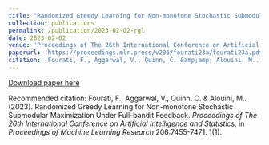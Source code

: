 ```yaml
---
title: "Randomized Greedy Learning for Non-monotone Stochastic Submodular Maximization Under Full-bandit Feedback"
collection: publications
permalink: /publication/2023-02-02-rgl
date: 2023-02-02
venue: 'Proceedings of The 26th International Conference on Artificial Intelligence and Statistics (AISTATS)'
paperurl: 'https://proceedings.mlr.press/v206/fourati23a/fourati23a.pdf'
citation: 'Fourati, F., Aggarwal, V., Quinn, C. &amp;amp; Alouini, M.. (2023). Randomized Greedy Learning for Non-monotone Stochastic Submodular Maximization Under Full-bandit Feedback. <i>Proceedings of The 26th International Conference on Artificial Intelligence and Statistics</i>, in <i>Proceedings of Machine Learning Research</i> 206:7455-7471. 1(1).'
---
```


<a href='https://proceedings.mlr.press/v206/fourati23a/fourati23a.pdf'>Download paper here</a>

Recommended citation: Fourati, F., Aggarwal, V., Quinn, C. &amp; Alouini, M.. (2023). Randomized Greedy Learning for Non-monotone Stochastic Submodular Maximization Under Full-bandit Feedback. <i>Proceedings of The 26th International Conference on Artificial Intelligence and Statistics</i>, in <i>Proceedings of Machine Learning Research</i> 206:7455-7471. 1(1).